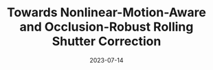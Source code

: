 ---
title: "Towards Nonlinear-Motion-Aware and Occlusion-Robust Rolling Shutter Correction"
collection: publications
permalink: /publication/2023-qrst
date: 2023-07-14
venue: "ICCV"
authors: " <b>Delin Qu$^*$</b>, <b>Yizhen Lao$^{*}$</b>, Dong Wang, Zhigang Wang, Xuelong Li, Bin Zhao $^{†}$"
url: 
project: https://delinqu.github.io/QRSC/
bibtex: files/2023_qrsc.txt
arxiv: https://arxiv.org/abs/2303.18125
openpdf: https://openaccess.thecvf.com/content/ICCV2023/papers/Qu_Towards_Nonlinear-Motion-Aware_and_Occlusion-Robust_Rolling_Shutter_Correction_ICCV_2023_paper.pdf
supp: 
teaser: images/2023_qrst.png
videoresults: 
videotalk: 
poster: 
code: https://github.com/DelinQu/QRSC
---
